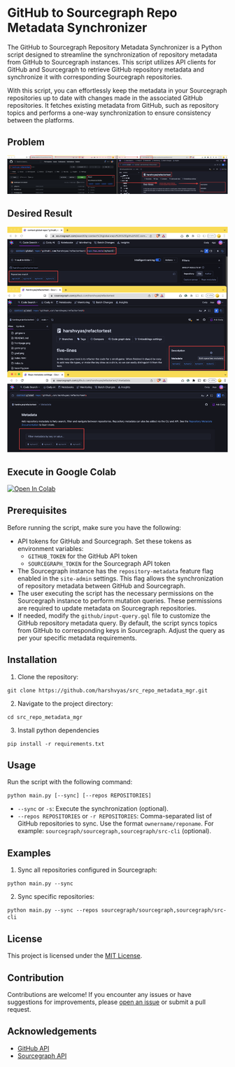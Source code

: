 # GitHub to Sourcegraph Repo Metadata Synchronizer

The GitHub to Sourcegraph Repository Metadata Synchronizer is a Python script designed to streamline the synchronization of repository metadata from GitHub to Sourcegraph instances. This script utilizes API clients for GitHub and Sourcegraph to retrieve GitHub repository metadata and synchronize it with corresponding Sourcegraph repositories.

With this script, you can effortlessly keep the metadata in your Sourcegraph repositories up to date with changes made in the associated GitHub repositories. It fetches existing metadata from GitHub, such as repository topics and performs a one-way synchronization to ensure consistency between the platforms.

## Problem

![Problem Statement](https://raw.githubusercontent.com/harshvyas/src_repo_metadata_mgr/main/screenshots/problemstatement.png)

## Desired Result

![Desired Result](https://raw.githubusercontent.com/harshvyas/src_repo_metadata_mgr/main/screenshots/desiredresult.png)

## Execute in Google Colab
[![Open In Colab](https://colab.research.google.com/assets/colab-badge.svg)](https://colab.research.google.com/github/harshvyas/src_repo_metadata_mgr/blob/main/src_repo_metadata_mgr.ipynb)


## Prerequisites

Before running the script, make sure you have the following:

- API tokens for GitHub and Sourcegraph. Set these tokens as environment variables:
  - `GITHUB_TOKEN` for the GitHub API token
  - `SOURCEGRAPH_TOKEN` for the Sourcegraph API token
- The Sourcegraph instance has the `repository-metadata` feature flag enabled in the `site-admin` settings. This flag allows the synchronization of repository metadata between GitHub and Sourcegraph.
- The user executing the script has the necessary permissions on the Sourcegraph instance to perform mutation queries. These permissions are required to update metadata on Sourcegraph repositories.
- If needed, modify the `github/input-query.gql` file to customize the GitHub repository metadata query. By default, the script syncs topics from GitHub to corresponding keys in Sourcegraph. Adjust the query as per your specific metadata requirements.

## Installation

1. Clone the repository:

```
git clone https://github.com/harshvyas/src_repo_metadata_mgr.git
```

2. Navigate to the project directory:

```
cd src_repo_metadata_mgr 
```
3. Install python dependencies

```
pip install -r requirements.txt
```

## Usage

Run the script with the following command:

```
python main.py [--sync] [--repos REPOSITORIES]
```

- `--sync` or `-s`: Execute the synchronization (optional).
- `--repos REPOSITORIES` or `-r REPOSITORIES`: Comma-separated list of GitHub repositories to sync. Use the format `ownername/reponame`. For example: `sourcegraph/sourcegraph,sourcegraph/src-cli` (optional).


## Examples

1. Sync all repositories configured in Sourcegraph:

```
python main.py --sync
```

2. Sync specific repositories:

```
python main.py --sync --repos sourcegraph/sourcegraph,sourcegraph/src-cli
```

## License

This project is licensed under the [MIT License](LICENSE).

## Contribution

Contributions are welcome! If you encounter any issues or have suggestions for improvements, please [open an issue](https://github.com/your-username/your-repository/issues) or submit a pull request.

## Acknowledgements

- [GitHub API](https://docs.github.com/en/rest)
- [Sourcegraph API](https://docs.sourcegraph.com/api/)